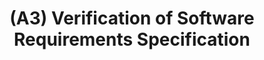 ---
layout: page
title: (A3) Verification of Software Requirements Specification
nav_order: 3
parent: Analysis and Design
grand_parent: Software Development and Maintenance
permalink: /phases/operations/software_development_and_maintenance/analysis_and_design/a3/
---